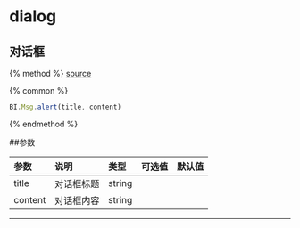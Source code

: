 # dialog

## 对话框

{% method %}
[source](https://jsfiddle.net/fineui/9tj0jrpp/)

{% common %}
```javascript
BI.Msg.alert(title, content)
```

{% endmethod %}

##参数

| 参数    | 说明           | 类型  | 可选值 | 默认值
| :------ |:-------------  | :-----| :----|:----|
| title    | 对话框标题 |  string |     |        |
| content    | 对话框内容 |  string |     |        |

--- ---